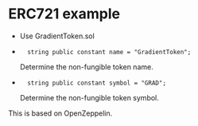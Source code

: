 ERC721 example
===

* Use GradientToken.sol

* ``` Solidity
    string public constant name = "GradientToken";
    ``` 
    Determine the non-fungible token name.


* ``` Solidity
    string public constant symbol = "GRAD";
    ```
    Determine the non-fungible token symbol.


This is based on OpenZeppelin.